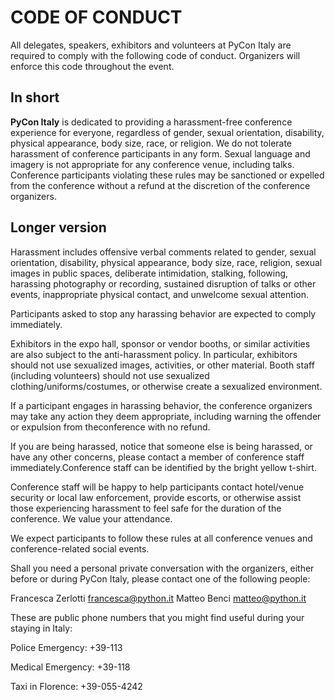 # CODE OF CONDUCT

All delegates, speakers, exhibitors and volunteers at PyCon Italy are required to comply with
the following code of conduct. Organizers will enforce this code throughout the event.

## In short

**PyCon Italy** is dedicated to providing a harassment-free conference experience for everyone,
regardless of gender, sexual orientation, disability, physical appearance, body size, race, or religion.
We do not tolerate harassment of conference participants in any form.
Sexual language and imagery is not appropriate for any conference venue, including talks.
Conference participants violating these rules may be sanctioned or expelled from the conference
without a refund at the discretion of the conference organizers.

## Longer version

Harassment includes offensive verbal comments related to gender, sexual orientation, disability,
physical appearance, body size, race, religion, sexual images in public spaces, deliberate intimidation,
stalking, following, harassing photography or recording, sustained disruption of talks or other events,
inappropriate physical contact, and unwelcome sexual attention.

Participants asked to stop any harassing behavior are expected to comply immediately.

Exhibitors in the expo hall, sponsor or vendor booths, or similar activities are also subject
to the anti-harassment policy. In particular, exhibitors should not use sexualized images,
activities, or other material. Booth staff (including volunteers) should not use sexualized
clothing/uniforms/costumes, or otherwise create a sexualized environment.

If a participant engages in harassing behavior, the conference organizers may take any
action they deem appropriate, including warning the offender or expulsion from theconference with no refund.

If you are being harassed, notice that someone else is being harassed, or have any other concerns,
please contact a member of conference staff immediately.Conference staff can be identified by
the bright yellow t-shirt.

Conference staff will be happy to help participants contact hotel/venue security or local law
enforcement, provide escorts, or otherwise assist those experiencing harassment to feel
safe for the duration of the conference. We value your attendance.

We expect participants to follow these rules at all conference venues and conference-related social events.

Shall you need a personal private conversation with the organizers, either before or during
PyCon Italy, please contact one of the following people:

Francesca Zerlotti [francesca@python.it](mailto:francesca@python.it)
Matteo Benci [matteo@python.it](mailto:matteo@python.it)

These are public phone numbers that you might find useful during your staying in Italy:

Police Emergency: +39-113

Medical Emergency: +39-118

Taxi in Florence: +39-055-4242